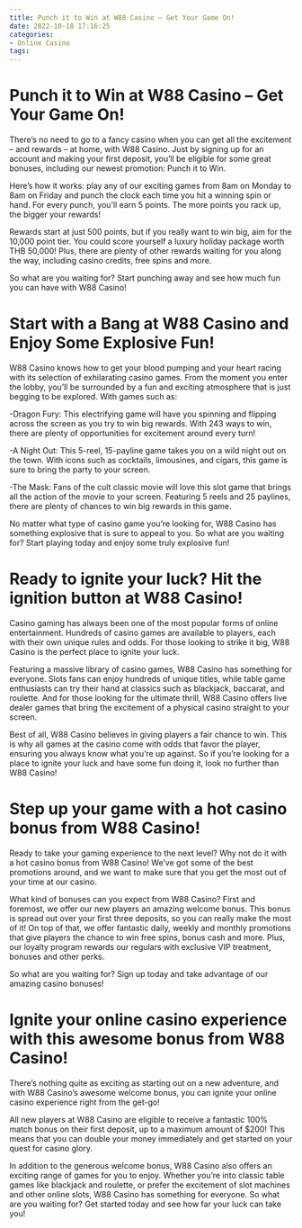 ```yaml
---
title: Punch it to Win at W88 Casino – Get Your Game On!
date: 2022-10-18 17:16:25
categories:
- Online Casino
tags:
---
```



#  Punch it to Win at W88 Casino – Get Your Game On!

There’s no need to go to a fancy casino when you can get all the excitement – and rewards – at home, with W88 Casino. Just by signing up for an account and making your first deposit, you’ll be eligible for some great bonuses, including our newest promotion: Punch it to Win.

Here’s how it works: play any of our exciting games from 8am on Monday to 8am on Friday and punch the clock each time you hit a winning spin or hand. For every punch, you’ll earn 5 points. The more points you rack up, the bigger your rewards!

Rewards start at just 500 points, but if you really want to win big, aim for the 10,000 point tier. You could score yourself a luxury holiday package worth THB 50,000! Plus, there are plenty of other rewards waiting for you along the way, including casino credits, free spins and more.

So what are you waiting for? Start punching away and see how much fun you can have with W88 Casino!

#  Start with a Bang at W88 Casino and Enjoy Some Explosive Fun!

W88 Casino knows how to get your blood pumping and your heart racing with its selection of exhilarating casino games. From the moment you enter the lobby, you’ll be surrounded by a fun and exciting atmosphere that is just begging to be explored. With games such as:

-Dragon Fury: This electrifying game will have you spinning and flipping across the screen as you try to win big rewards. With 243 ways to win, there are plenty of opportunities for excitement around every turn!

-A Night Out: This 5-reel, 15-payline game takes you on a wild night out on the town. With icons such as cocktails, limousines, and cigars, this game is sure to bring the party to your screen.

-The Mask: Fans of the cult classic movie will love this slot game that brings all the action of the movie to your screen. Featuring 5 reels and 25 paylines, there are plenty of chances to win big rewards in this game.

No matter what type of casino game you’re looking for, W88 Casino has something explosive that is sure to appeal to you. So what are you waiting for? Start playing today and enjoy some truly explosive fun!

#  Ready to ignite your luck? Hit the ignition button at W88 Casino!

Casino gaming has always been one of the most popular forms of online entertainment. Hundreds of casino games are available to players, each with their own unique rules and odds. For those looking to strike it big, W88 Casino is the perfect place to ignite your luck.

Featuring a massive library of casino games, W88 Casino has something for everyone. Slots fans can enjoy hundreds of unique titles, while table game enthusiasts can try their hand at classics such as blackjack, baccarat, and roulette. And for those looking for the ultimate thrill, W88 Casino offers live dealer games that bring the excitement of a physical casino straight to your screen.

Best of all, W88 Casino believes in giving players a fair chance to win. This is why all games at the casino come with odds that favor the player, ensuring you always know what you’re up against. So if you’re looking for a place to ignite your luck and have some fun doing it, look no further than W88 Casino!

#  Step up your game with a hot casino bonus from W88 Casino!

Ready to take your gaming experience to the next level? Why not do it with a hot casino bonus from W88 Casino! We’ve got some of the best promotions around, and we want to make sure that you get the most out of your time at our casino.

What kind of bonuses can you expect from W88 Casino? First and foremost, we offer our new players an amazing welcome bonus. This bonus is spread out over your first three deposits, so you can really make the most of it! On top of that, we offer fantastic daily, weekly and monthly promotions that give players the chance to win free spins, bonus cash and more. Plus, our loyalty program rewards our regulars with exclusive VIP treatment, bonuses and other perks.

So what are you waiting for? Sign up today and take advantage of our amazing casino bonuses!

#  Ignite your online casino experience with this awesome bonus from W88 Casino!

There’s nothing quite as exciting as starting out on a new adventure, and with W88 Casino’s awesome welcome bonus, you can ignite your online casino experience right from the get-go!

All new players at W88 Casino are eligible to receive a fantastic 100% match bonus on their first deposit, up to a maximum amount of $200! This means that you can double your money immediately and get started on your quest for casino glory.

In addition to the generous welcome bonus, W88 Casino also offers an exciting range of games for you to enjoy. Whether you’re into classic table games like blackjack and roulette, or prefer the excitement of slot machines and other online slots, W88 Casino has something for everyone. So what are you waiting for? Get started today and see how far your luck can take you!